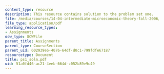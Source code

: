 ```yaml
---
content_type: resource
description: This resource contains solution to the problem set one.
file: /media/courses/14-04-intermediate-microeconomic-theory-fall-2006/51a0fd46ac214eeb664dc052b89e9c49_ps1_soln.pdf
file_type: application/pdf
learning_resource_types:
- Assignments
ocw_type: OCWFile
parent_title: Assignments
parent_type: CourseSection
parent_uid: 602939e6-4076-64df-d0c1-799fdfe67187
resourcetype: Document
title: ps1_soln.pdf
uid: 51a0fd46-ac21-4eeb-664d-c052b89e9c49
---
```

